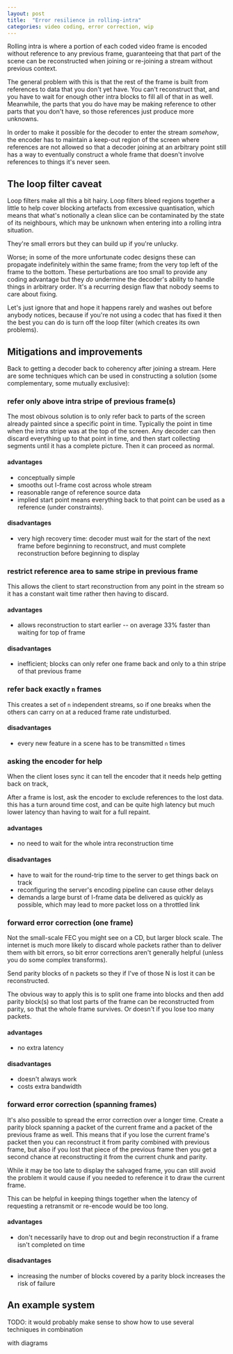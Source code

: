 ```yaml
---
layout: post
title:  "Error resilience in rolling-intra"
categories: video coding, error correction, wip
---
```


Rolling intra is where a portion of each coded video frame is encoded without
reference to any previous frame, guaranteeing that that part of the scene can
be reconstructed when joining or re-joining a stream without previous context.

The general problem with this is that the rest of the frame is built from
references to data that you don't yet have.  You can't reconstruct that, and
you have to wait for enough other intra blocks to fill all of that in as well.
Meanwhile, the parts that you do have may be making reference to other parts
that you don't have, so those references just produce more unknowns.

In order to make it possible for the decoder to enter the stream _somehow_, the
encoder has to maintain a keep-out region of the screen where references are
not allowed so that a decoder joining at an arbitrary point still has a way to
eventually construct a whole frame that doesn't involve references to things
it's never seen.

## The loop filter caveat

Loop filters make all this a bit hairy.  Loop filters bleed regions together a
little to help cover blocking artefacts from excessive quantisation, which
means that what's notionally a clean slice can be contaminated by the state of
its neighbours, which may be unknown when entering into a rolling intra
situation.

They're small errors but they can build up if you're unlucky.

Worse; in some of the more unfortunate codec designs these can propagate
indefinitely within the same frame; from the very top left of the frame to the
bottom.  These perturbations are too small to provide any coding advantage but
they _do_ undermine the decoder's ability to handle things in arbitrary order.
It's a recurring design flaw that nobody seems to care about fixing.

Let's just ignore that and hope it happens rarely and washes out before anybody
notices, because if you're not using a codec that has fixed it then the best
you can do is turn off the loop filter (which creates its own problems).

## Mitigations and improvements

Back to getting a decoder back to coherency after joining a stream.  Here are
some techniques which can be used in constructing a solution (some
complementary, some mutually exclusive):


### refer only above intra stripe of previous frame(s)
The most obivous solution is to only refer back to parts of the screen already
painted since a specific point in time.  Typically the point in time when the
intra stripe was at the top of the screen.  Any decoder can then discard
everything up to that point in time, and then start collecting segments until
it has a complete picture.  Then it can proceed as normal.

#### advantages
* conceptually simple
* smooths out I-frame cost across whole stream
* reasonable range of reference source data
* implied start point means everything back to that point can be used as a
  reference (under constraints).

#### disadvantages
* very high recovery time: decoder must wait for the start of the next frame
  before beginning to reconstruct, and must complete reconstruction before
  beginning to display


### restrict reference area to same stripe in previous frame
This allows the client to start reconstruction from any point in the stream so
it has a constant wait time rather then having to discard.

#### advantages
* allows reconstruction to start earlier -- on average 33% faster than waiting
  for top of frame

#### disadvantages
* inefficient; blocks can only refer one frame back and only to a thin stripe
  of that previous frame


### refer back exactly `n` frames
This creates a set of `n` independent streams, so if one breaks when the others
can carry on at a reduced frame rate undisturbed.

#### disadvantages
* every new feature in a scene has to be transmitted `n` times


### asking the encoder for help
When the client loses sync it can tell the encoder that it needs help getting
back on track,

After a frame is lost, ask the encoder to exclude references to the lost data.
this has a turn around time cost, and can be quite high latency but much lower
latency than having to wait for a full repaint.

#### advantages
* no need to wait for the whole intra reconstruction time

#### disadvantages
* have to wait for the round-trip time to the server to get things back on track
* reconfiguring the server's encoding pipeline can cause other delays
* demands a large burst of I-frame data be delivered as quickly as possible,
  which may lead to more packet loss on a throttled link


### forward error correction (one frame)
Not the small-scale FEC you might see on a CD, but larger block scale.  The
internet is much more likely to discard whole packets rather than to deliver
them with bit errors, so bit error corrections aren't generally helpful (unless
you do some complex transforms).

Send parity blocks of n packets so they if I've of those N is lost it can be
reconstructed.

The obvious way to apply this is to split one frame into blocks and then add
parity block(s) so that lost parts of the frame can be reconstructed from
parity, so that the whole frame survives.  Or doesn't if you lose too many
packets.

#### advantages
* no extra latency

#### disadvantages
* doesn't always work
* costs extra bandwidth


### forward error correction (spanning frames)
It's also possible to spread the error correction over a longer time.  Create a
parity block spanning a packet of the current frame and a packet of the
previous frame as well.  This means that if you lose the current frame's packet
then you can reconstruct it from parity combined with previous frame, but also
if you lost that piece of the previous frame then you get a second chance at
reconstructing it from the current chunk and parity.

While it may be too late to display the salvaged frame, you can still avoid the
problem it would cause if you needed to reference it to draw the current frame.

This can be helpful in keeping things together when the latency of requesting a
retransmit or re-encode would be too long.

#### advantages
* don't necessarily have to drop out and begin reconstruction if a frame isn't
  completed on time

#### disadvantages
* increasing the number of blocks covered by a parity block increases the risk
  of failure

## An example system

TODO: it would probably make sense to show how to use several techniques in
combination

with diagrams
